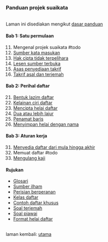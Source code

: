 ---
---

### Panduan projek suaikata

&nbsp;  
Laman ini disediakan mengikut [dasar panduan](dasar.md)

#### Bab 1: Satu permulaan

11. Mengenal projek suaikata #todo
12. [Sumber kata masukan](bab/sumber.md)
13. [Hak cipta tidak terpelihara](bab/hak-cipta.md)
14. [Lesen sumber terbuka](bab/lesen.md)
15. [Asas penyediaan takrif](bab/asas.md)
16. [Takrif asal dan terjemah](bab/takrif.md)

#### Bab 2: Perihal daftar

21. [Bentuk lazim daftar](bab/lazim.md)
22. [Kelainan ciri daftar](bab/lain.md)
23. [Mencipta helai daftar](bab/helai.md)
24. [Dua atau lebih lajur](bab/lajur.md)
25. [Penamat baris](bab/baris.md)
26. [Menyimpan helai dengan nama](bab/nama.md)

#### Bab 3: Aturan kerja

31. [Menyedia daftar dari mula hingga akhir](bab/sedia.md)
32. Memuat daftar #todo
33. [Mengulang kaji](bab/ulang-kaji.md)

#### Rujukan

- [Glosari](ruj/glosari.md)
- [Sumber ilham](ruj/ilham.md)
- [Perisian berperanan](ruj/perisian.md)
- [Kelas daftar](ruj/kelas.md)
- [Contoh daftar khusus](ruj/contoh.md)
- [Soal terjemah](ruj/terjemah.md)
- [Soal piawai](ruj/piawai.md)
- [Format helai daftar](ruj/format.md)

&nbsp;  
laman kembali: [utama][0]

  [0]: ../index.md
